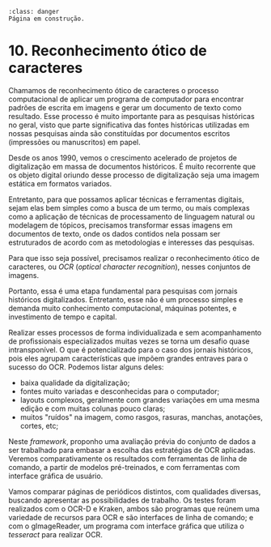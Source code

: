 ```{admonition} Atenção
:class: danger
Página em construção.
```

# 10. Reconhecimento ótico de caracteres

Chamamos de reconhecimento ótico de caracteres o processo computacional de aplicar um programa de computador para encontrar padrões de escrita em imagens e gerar um documento de texto como resultado. Esse processo é muito importante para as pesquisas históricas no geral, visto que parte significativa das fontes históricas utilizadas em nossas pesquisas ainda são constituídas por documentos escritos (impressões ou manuscritos) em papel. 

Desde os anos 1990, vemos o crescimento acelerado de projetos de digitalização em massa de documentos históricos. É muito recorrente que os objeto digital oriundo desse processo de digitalização seja uma imagem estática em formatos variados.

Entretanto, para que possamos aplicar técnicas e ferramentas digitais, sejam elas bem simples como a busca de um termo, ou mais  complexas como a aplicação de técnicas de processamento de linguagem natural ou modelagem de tópicos, precisamos transformar essas imagens em documentos de texto, onde os dados contidos nela possam ser estruturados de acordo com as metodologias e interesses das pesquisas.

Para que isso seja possível, precisamos realizar o reconhecimento ótico de caracteres, ou *OCR* (*optical character recognition*), nesses conjuntos de imagens.

Portanto, essa é uma etapa fundamental para pesquisas com jornais históricos digitalizados. Entretanto, esse não é um processo simples e demanda muito conhecimento computacional, máquinas potentes, e investimento de tempo e capital.

Realizar esses processos de forma individualizada e sem acompanhamento de profissionais especializados muitas vezes se torna um desafio quase intransponível. O que é potencializado para o caso dos jornais históricos, pois eles agrupam características que impõem grandes entraves para o sucesso do OCR. Podemos listar alguns deles:

- baixa qualidade da digitalização;
- fontes muito variadas e desconhecidas para o computador;
- layouts complexos, geralmente com grandes variações em uma mesma edição e com muitas colunas pouco claras;
- muitos "ruídos" na imagem, como rasgos, rasuras, manchas, anotações, cortes, etc;

Neste *framework*, proponho uma avaliação prévia do conjunto de dados a ser trabalhado para embasar a escolha das estratégias de OCR aplicadas. Veremos comparativamente os resultados com ferramentas de linha de comando, a partir de modelos pré-treinados, e com ferramentas com interface gráfica de usuário.

Vamos comparar páginas de periódicos distintos, com qualidades diversas, buscando apresentar as possibilidades de trabalho. Os testes foram realizados com o OCR-D e Kraken, ambos são programas que reúnem uma variedade de recursos para OCR e são interfaces de linha de comando; e com o gImageReader, um programa com interface gráfica que utiliza o *tesseract* para realizar OCR.
